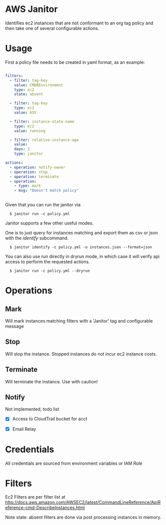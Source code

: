 
# AWS Janitor



Identifies ec2 instances that are not conformant to an org tag policy
and then take one of several configurable actions.

# Usage

First a policy file needs to be created in yaml format, as an example:

```yaml

filters:
  - filter: tag-key
    value: CMDBEnvironment
    type: ec2  
    state: absent

  - filter: tag-key
    type: ec2
    value: ASV

  - filter: instance-state-name
    type: ec2  
    value: running

  - filter: relative-instance-age
    value:
	days: 2
    type: janitor

actions:
  - operation: notify-owner
  - operation: stop
  - operation: terminate
  - operation:
	- type: mark
	- msg: "Doesn't match policy" 
     

```

Given that you can run the janitor via

```
  $ janitor run -c policy.yml
```

Janitor supports a few other useful modes.

One is to just query for instances matching and export them as csv or json with
the *identify* subcommand. 

```
  $ janitor identify -c policy.yml -o instances.json --format=json
```

You can also use run directly in dryrun mode, in which case it will verify api
access to perform the requested actions.

```
  $ janitor run -c policy.yml --dryrun
```

# Operations

## Mark

Will mark instances matching filters with a 'Janitor' tag and configurable message

## Stop

Will stop the instance. Stopped instances do not incur ec2 instance costs.

## Terminate

Will terminate the instance. Use with caution!

## Notify

Not implemented, todo list
- [x] Access to CloudTrail bucket for acct
- [x] Email Relay


# Credentials

All credentials are sourced from environment variables or IAM Role

# Filters

Ec2 Filters are per filter list at
http://docs.aws.amazon.com/AWSEC2/latest/CommandLineReference/ApiReference-cmd-DescribeInstances.html

Note state: absent filters are done via post processing instances in memory.

    

  




